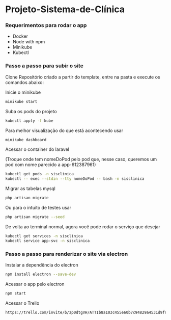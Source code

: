 
# Projeto-Sistema-de-Clínica

### Requerimentos para rodar o app

- Docker
- Node with npm
- Minikube
- Kubectl

### Passo a passo para subir o site
Clone Repositório criado a partir do template, entre na pasta e execute os comandos abaixo:

Inicie o minikube
```sh
minikube start
```

Suba os pods do projeto
```sh
kubectl apply -f kube
```

Para melhor visualização do que está acontecendo usar
```sh
minikube dashboard
```

Acessar o container do laravel

(Troque onde tem nomeDoPod pelo pod que, nesse caso, queremos um pod com nome parecido a app-612387961)
```sh
kubectl get pods -n sisclinica
kubectl -- exec --stdin --tty nomeDoPod -- bash -n sisclinica
```

Migrar as tabelas mysql
```sh
php artisan migrate
```

Ou para o intuito de testes usar
```sh
php artisan migrate --seed
```

De volta ao terminal normal, agora você pode rodar o serviço que desejar
```sh
kubectl get services -n sisclinica
kubectl service app-svc -n sisclinica
```

### Passo a passo para renderizar o site via electron
Instalar a dependência do electron
```sh
npm install electron --save-dev
```

Acessar o app pelo electron
```sh
npm start
```

Acessar o Trello
```sh
https://trello.com/invite/b/zp0dtgVH/ATTIb8a103c455e60b7c94829a4531d9f92a5944D2A3/sistema-clinica-de-pscicologia
```
